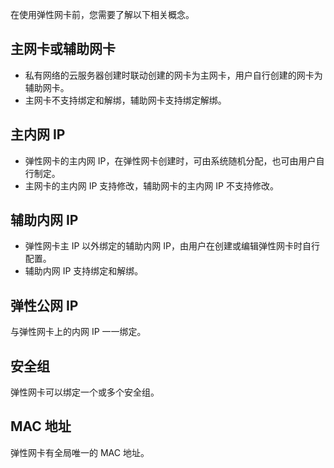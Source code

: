 在使用弹性网卡前，您需要了解以下相关概念。
## 主网卡或辅助网卡
- 私有网络的云服务器创建时联动创建的网卡为主网卡，用户自行创建的网卡为辅助网卡。
- 主网卡不支持绑定和解绑，辅助网卡支持绑定解绑。

## 主内网 IP
- 弹性网卡的主内网 IP，在弹性网卡创建时，可由系统随机分配，也可由用户自行制定。
- 主网卡的主内网 IP 支持修改，辅助网卡的主内网 IP 不支持修改。

## 辅助内网 IP
- 弹性网卡主 IP 以外绑定的辅助内网 IP，由用户在创建或编辑弹性网卡时自行配置。
- 辅助内网 IP 支持绑定和解绑。

## 弹性公网 IP
与弹性网卡上的内网 IP 一一绑定。

## 安全组
弹性网卡可以绑定一个或多个安全组。

## MAC 地址
弹性网卡有全局唯一的 MAC 地址。

